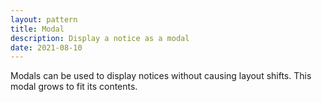 ```yaml
---
layout: pattern
title: Modal
description: Display a notice as a modal
date: 2021-08-10
---
```


Modals can be used to display notices without causing layout shifts. This modal grows to fit its contents.
